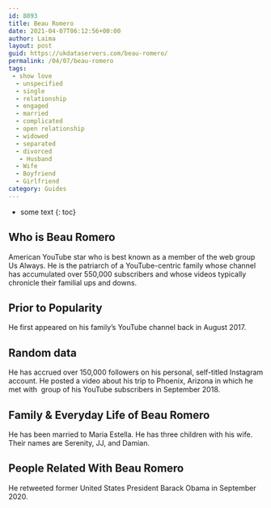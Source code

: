 ```yaml
---
id: 8893
title: Beau Romero
date: 2021-04-07T06:12:56+00:00
author: Laima
layout: post
guid: https://ukdataservers.com/beau-romero/
permalink: /04/07/beau-romero
tags:
 - show love
  - unspecified
  - single
  - relationship
  - engaged
  - married
  - complicated
  - open relationship
  - widowed
  - separated
  - divorced
   - Husband
  - Wife
  - Boyfriend
  - Girlfriend
category: Guides
---
```


* some text
{: toc}


## Who is Beau Romero
                  
                  
                  
American YouTube star who is best known as a member of the web group Us Always. He is the patriarch of a YouTube-centric family whose channel has accumulated over 550,000 subscribers and whose videos typically chronicle their familial ups and downs. 
                  
              
            
              
            
                
                
                
## Prior to Popularity
                  
                  
                  
He first appeared on his family&#8217;s YouTube channel back in August 2017. 
                  
              
            
              
            
                
                
                
## Random data
                  
                  
                  
He has accrued over 150,000 followers on his personal, self-titled Instagram account. He posted a video about his trip to Phoenix, Arizona in which he met with  group of his YouTube subscribers in September 2018. 
                  
              
            
              
            
                
                
                
## Family & Everyday Life of Beau Romero
                  
                  
                  
He has been married to Maria Estella. He has three children with his wife. Their names are Serenity, JJ, and Damian. 
                  
              
            
              
            
                
                
                
## People Related With Beau Romero
                  
                  
                  
He retweeted former United States President Barack Obama in September 2020.
                  
              
            
              
            
                
              
            
              
              
            
            
              
            
          
          
          